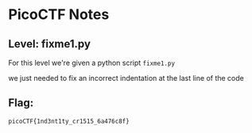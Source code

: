 # PicoCTF Notes
## Level: fixme1.py

For this level we're given a python script `fixme1.py`

we just needed to fix an incorrect indentation at the last line of the code

## Flag:
``` picoCTF{1nd3nt1ty_cr1515_6a476c8f} ```